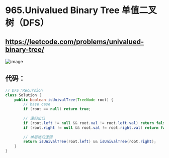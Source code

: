 965.Univalued Binary Tree 单值二叉树（DFS）
===

https://leetcode.com/problems/univalued-binary-tree/
----

![image](https://user-images.githubusercontent.com/91653378/140271747-35c8b433-421f-4073-8185-9bfd9743e3b7.png)

代码：
---
````Java
// DFS：Recursion
class Solution {
    public boolean isUnivalTree(TreeNode root) {
        // base case
        if (root == null) return true;
        
        // 递归出口
        if (root.left != null && root.val != root.left.val) return false;
        if (root.right != null && root.val != root.right.val) return false;
        
        // 单层递归逻辑
        return isUnivalTree(root.left) && isUnivalTree(root.right);
    }
}
````
